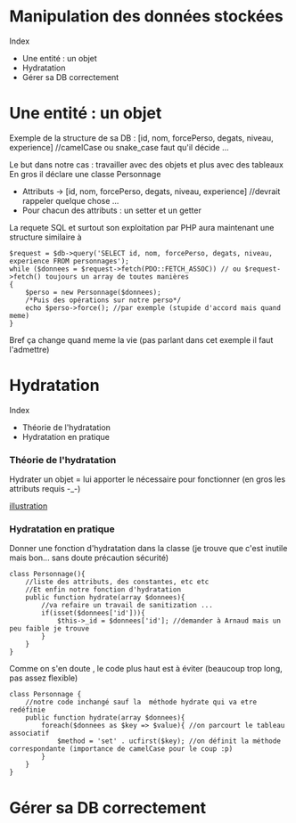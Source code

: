 # Manipulation des données stockées 
Index 
* Une entité : un objet 
* Hydratation 
* Gérer sa DB correctement 

# Une entité : un objet 
Exemple de la structure de sa DB : [id, nom, forcePerso, degats, niveau, experience] //camelCase ou snake_case faut qu'il décide ...

Le but dans notre cas : travailler avec des objets et plus avec des tableaux 
En gros il déclare une classe Personnage 
* Attributs -> [id, nom, forcePerso, degats, niveau, experience] //devrait rappeler quelque chose ...
* Pour chacun des attributs : un setter et un getter 

La requete SQL et surtout son exploitation par PHP aura maintenant une structure similaire à 
```
$request = $db->query('SELECT id, nom, forcePerso, degats, niveau, experience FROM personnages');
while ($donnees = $request->fetch(PDO::FETCH_ASSOC)) // ou $request->fetch() toujours un array de toutes manières 
{
    $perso = new Personnage($donnees); 
    /*Puis des opérations sur notre perso*/
    echo $perso->force(); //par exemple (stupide d'accord mais quand meme) 
}
```
Bref ça change quand meme la vie (pas parlant dans cet exemple il faut l'admettre)

# Hydratation 
Index 
* Théorie de l'hydratation 
* Hydratation en pratique 

### Théorie de l'hydratation 
Hydrater un objet = lui apporter le nécessaire pour fonctionner (en gros les attributs requis -_-)

[illustration](https://user.oc-static.com/files/410001_411000/410249.png)


### Hydratation en pratique 
Donner une fonction d'hydratation dans la classe (je trouve que c'est inutile mais bon... sans doute précaution sécurité)
```
class Personnage(){
    //liste des attributs, des constantes, etc etc 
    //Et enfin notre fonction d'hydratation 
    public function hydrate(array $donnees){
        //va refaire un travail de sanitization ... 
        if(isset($donnees['id'])){
            $this->_id = $donnees['id']; //demander à Arnaud mais un peu faible je trouve 
        }
    }   
}
```

Comme on s'en doute , le code plus haut est à éviter (beaucoup trop long, pas assez flexible) 

```
class Personnage {
    //notre code inchangé sauf la  méthode hydrate qui va etre redéfinie 
    public function hydrate(array $donnees){
        foreach($donnees as $key => $value){ //on parcourt le tableau associatif 
            $method = 'set' . ucfirst($key); //on définit la méthode correspondante (importance de camelCase pour le coup :p)
        }
    }
}
```
# Gérer sa DB correctement 
